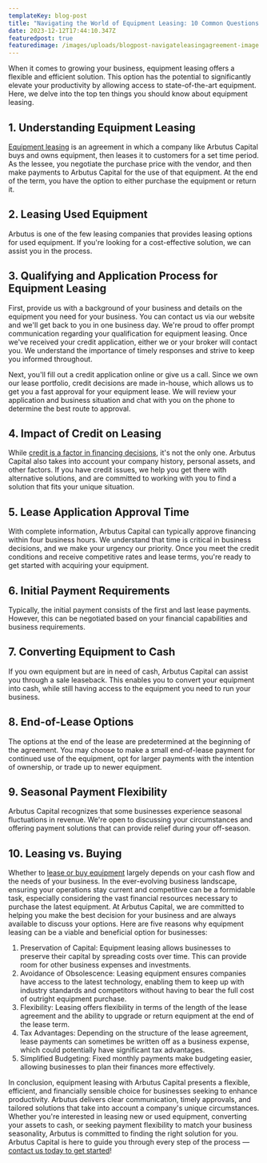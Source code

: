 ```yaml
---
templateKey: blog-post
title: "Navigating the World of Equipment Leasing: 10 Common Questions Explained"
date: 2023-12-12T17:44:10.347Z
featuredpost: true
featuredimage: /images/uploads/blogpost-navigateleasingagreement-image.jpg
---
```

When it comes to growing your business, equipment leasing offers a flexible and efficient solution. This option has the potential to significantly elevate your productivity by allowing access to state-of-the-art equipment. Here, we delve into the top ten things you should know about equipment leasing.

## 1. Understanding Equipment Leasing

[Equipment leasing](https://arbutuscapital.com/blog/growing-your-business-with-equipment-leasing/) is an agreement in which a company like Arbutus Capital buys and owns equipment, then leases it to customers for a set time period. As the lessee, you negotiate the purchase price with the vendor, and then make payments to Arbutus Capital for the use of that equipment. At the end of the term, you have the option to either purchase the equipment or return it.

## 2. Leasing Used Equipment

Arbutus is one of the few leasing companies that provides leasing options for used equipment. If you're looking for a cost-effective solution, we can assist you in the process.

## 3. Qualifying and Application Process for Equipment Leasing

First, provide us with a background of your business and details on the equipment you need for your business. You can contact us via our website and we'll get back to you in one business day. We're proud to offer prompt communication regarding your qualification for equipment leasing. Once we've received your credit application, either we or your broker will contact you. We understand the importance of timely responses and strive to keep you informed throughout.

Next, you'll fill out a credit application online or give us a call. Since we own our lease portfolio, credit decisions are made in-house, which allows us to get you a fast approval for your equipment lease. We will review your application and business situation and chat with you on the phone to determine the best route to approval.

## 4. Impact of Credit on Leasing

While [credit is a factor in financing decisions](https://arbutuscapital.com/blog/how-does-credit-affect-your-ability-to-obtain-equipment/), it's not the only one. Arbutus Capital also takes into account your company history, personal assets, and other factors. If you have credit issues, we help you get there with alternative solutions, and are committed to working with you to find a solution that fits your unique situation.

## 5. Lease Application Approval Time

With complete information, Arbutus Capital can typically approve financing within four business hours. We understand that time is critical in business decisions, and we make your urgency our priority. Once you meet the credit conditions and receive competitive rates and lease terms, you're ready to get started with acquiring your equipment.

## 6. Initial Payment Requirements

Typically, the initial payment consists of the first and last lease payments. However, this can be negotiated based on your financial capabilities and business requirements.

## 7. Converting Equipment to Cash

If you own equipment but are in need of cash, Arbutus Capital can assist you through a sale leaseback. This enables you to convert your equipment into cash, while still having access to the equipment you need to run your business.

## 8. End-of-Lease Options

The options at the end of the lease are predetermined at the beginning of the agreement. You may choose to make a small end-of-lease payment for continued use of the equipment, opt for larger payments with the intention of ownership, or trade up to newer equipment.

## 9. Seasonal Payment Flexibility

Arbutus Capital recognizes that some businesses experience seasonal fluctuations in revenue. We're open to discussing your circumstances and offering payment solutions that can provide relief during your off-season.

## 10. Leasing vs. Buying

Whether to [lease or buy equipment](https://arbutuscapital.com/blog/should-you-rent-buy-or-lease-your-equipment/) largely depends on your cash flow and the needs of your business. In the ever-evolving business landscape, ensuring your operations stay current and competitive can be a formidable task, especially considering the vast financial resources necessary to purchase the latest equipment. At Arbutus Capital, we are committed to helping you make the best decision for your business and are always available to discuss your options. Here are five reasons why equipment leasing can be a viable and beneficial option for businesses:

1. Preservation of Capital: Equipment leasing allows businesses to preserve their capital by spreading costs over time. This can provide room for other business expenses and investments.
2. Avoidance of Obsolescence: Leasing equipment ensures companies have access to the latest technology, enabling them to keep up with industry standards and competitors without having to bear the full cost of outright equipment purchase.
3. Flexibility: Leasing offers flexibility in terms of the length of the lease agreement and the ability to upgrade or return equipment at the end of the lease term.
4. Tax Advantages: Depending on the structure of the lease agreement, lease payments can sometimes be written off as a business expense, which could potentially have significant tax advantages.
5. Simplified Budgeting: Fixed monthly payments make budgeting easier, allowing businesses to plan their finances more effectively.

In conclusion, equipment leasing with Arbutus Capital presents a flexible, efficient, and financially sensible choice for businesses seeking to enhance productivity. Arbutus delivers clear communication, timely approvals, and tailored solutions that take into account a company's unique circumstances. Whether you're interested in leasing new or used equipment, converting your assets to cash, or seeking payment flexibility to match your business seasonality, Arbutus is committed to finding the right solution for you. Arbutus Capital is here to guide you through every step of the process — [contact us today to get started](https://arbutuscapital.com/contact-us)!
